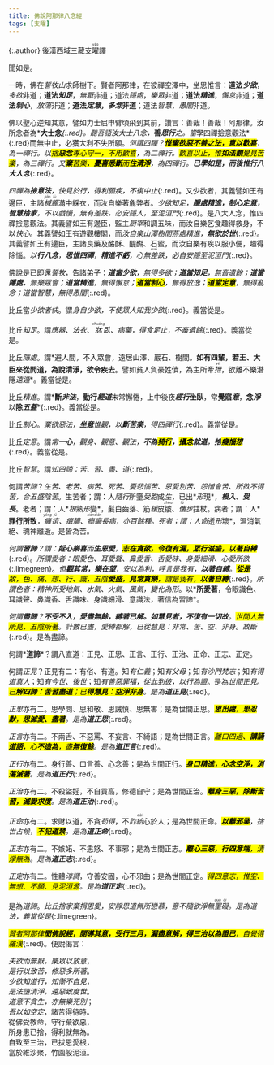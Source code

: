 ```yaml
---
title: 佛說阿那律八念經
tags: [支曜]
---
```


{:.author}
後漢西域三藏支<ruby>曜<rt>yào</rt></ruby>譯

聞如是。

一時，佛在*誓牧山*求師樹下。賢者阿那律，在彼禪空澤中，坐思惟言：<b>道法*少欲*</b>，*多欲*非道；<b>道法*知足*</b>，*無厭*非道；道法*隱處*，*樂眾*非道；<b>道法*精進*</b>，*懈怠*非道；<b>道法*制心*</b>，*放蕩*非道；<b>道法*定意*，*多念*非道</b>；道法*智慧*，*愚闇*非道。

佛以聖心逆知其意，譬如力士屈申臂頃飛到其前，讚言：善哉！善哉！阿那律。汝所念者為*<b>大士念</b>*{:.red}。聽吾語汝大士八念，*<b>善<i>思</i><i>行</i></b>*之。當*學四禪撿意觀法*{:.red}而無中止，必獲大利不失所願。*何謂四禪？<b><mark>惟棄<i>欲惡</i>不善之法，<i>意</i>以歡喜</mark></b>，為一禪行。以<mark>捨<b>惡念</b><i>專心</i>守一，不用歡喜</mark>，為二禪行。<mark>歡喜以止，惟<b>如法觀</b><i>覺見</i>苦樂</mark>，為三禪行。又<mark><b>棄</b>苦樂，<b><i>憂喜</i>悉斷</b>而<b>住<i>清淨</i></b></mark>，為四禪行。<b>已學如是，而後惟行八大人念</b>*{:.red}。

*四禪為<b>撿意法</b>，快見於行，得利願疾，不復中止*{:.red}。又少欲者，其義譬如王有邊臣，主諸<dfn title="泛指杯、箧（qiè）等容器。"><ruby>椷<rt>jiān</rt></ruby></dfn><dfn title="竹编的盛器。"><ruby>簏<rt>lù</rt></ruby></dfn>滿中綵衣，而汝自樂著麁弊者。*少欲知足，<b>隱處精進，制心定意，智慧捨家</b>，不以戲慢，無有差跌，必安隱人，至泥洹門*{:.red}。是八大人念，惟四禪撿意觀法。其義譬如王有邊臣，監主<dfn title="掌管膳食之小吏。">厨宰</dfn>和調五味，而汝自樂乞食趣得救身，不以<dfn title="犹称心。谓感到满足或畅快。">快心</dfn>。其義譬如王有遊觀樓閣，而*汝自樂山澤樹間<dfn title="闲居。亦谓居处、安息的处所。">燕處</dfn>精進，<b>無欲於世</b>*{:.red}。其義譬如王有邊臣，主諸良藥及酪酥、醍醐、石蜜，而汝自樂有疾以服小便，趣得除惱。*以<b>行八念</b>，<b>思惟四禪</b>，<b>精進不虧</b>，心無<dfn title="喻失误。"><ruby>差<rt>cuō</rt></ruby>跌</dfn>，必自安隱至泥洹門*{:.red}。

佛說是已即還*誓牧*，告諸弟子：*<b>道當<i>少欲</i></b>，無得多欲；<b>道當<i>知足</i></b>，無畜遺餘；<b>道當<i>隱處</i></b>，無樂眾會；<b>道當<i>精進</i></b>，無得懈怠；<mark><b>道當<i>制心</i></b></mark>，無得放逸；<mark><b>道當<i>定意</i></b></mark>，無得亂念；道當智慧，無得愚闇*{:.red}。

比丘當*少欲者<dfn title="愉悦，舒适，畅快。">快</dfn>*。謂*身自少欲，不使眾人知我少欲*{:.red}。義當從是。

比丘*知足*。謂*應器、法衣、<ruby>牀<rt>chuáng</rt></ruby>臥、病藥，得食足止，不畜遺餘*{:.red}。義當從是。

比丘*隱處*。謂*<span class="red">避人間，不入眾會，遠居山澤、巖石、樹間。<b>如有四輩，若王、大臣來從問道，為說清淨，欲令疾去</b></span>。譬如貧人負豪姓債，為主所牽<dfn title="拉。"><ruby>抴<rt>yè</rt></ruby></dfn>，欲離不樂潛隱<dfn title="逃往远处。">遠遁</dfn>*。義當從是。

比丘*精進*。謂*<b>斷<i>非法</i></b>，<b>勤行<i>經道</i></b>未常懈惓，上中後夜<b><i>經行</i>坐臥</b>，常<b>覺寤<i>意</i></b>，<b>念<i>淨</i></b>以<b>除<i>五蓋</i></b>*{:.red}。義當從是。

比丘*制心*。*棄欲惡法，<b>坐<i>意</i></b>惟<i>觀</i>，以<b>斷<i>苦樂</i></b>，得四禪行*{:.red}。義當從是。

比丘*定意*。謂*常<b>一心</b>，觀身、觀意、觀法，<b>不為<mark>猗<i>行</i></mark>，<mark>攝<i>念</i></mark>就<i>道</i></b>，<b>捨<mark><i>癡</i><i>惱</i>想</mark></b>*{:.red}。義當從是。

比丘*智慧*。謂*知四諦：苦、習、盡、道*{:.red}。

何謂*苦諦*？*生苦、老苦、病苦、死苦、憂悲惱苦、恩愛別苦、怨憎會苦、所欲不得苦，合五盛陰苦*。生苦者；謂：人*隨行*所墮*受胞*成*生*，已出*<i>形</i>現*，*<b><i>根</i>入</b>*、*<b><i>受</i>長</b>*。老者；謂：人*<i>根</i>熟<i>形</i>變*，髮白齒落、筋<dfn title="疏松，柔软。">緩</dfn>皮<ruby>皺<rt>zhòu</rt></ruby>、<dfn title="弯下身子走路。"><ruby>僂<rt>lǚ</rt></ruby>步</dfn>拄杖。病者；謂：人*<b>罪行所致</b>*，<dfn title="毒疮名。"><ruby>癰<rt>yōng</rt>疽<rt>jū</rt></ruby></dfn>、瘡膿、<dfn title="癫痫。"><ruby>癎<rt>xián</rt></ruby></dfn><dfn title="精神错乱。"><ruby>癲<rt>diān</rt></ruby></dfn>長病，亦百餘種。死者；謂：人*<i>命</i>逝<i>形</i>壞*，溫消氣絕、魂神離逝。是皆為苦。

*何謂<b>習諦</b>？謂：<b>婬心樂喜</b>而<b>生恩愛</b>，<mark><b><i>志</i>在貪欲，令復<i>有漏</i>，眾行滋盛，以<i>著</i>自縛</b></mark>*{:.red}。*所謂愛者：眼愛色、耳愛聲、鼻愛香、舌愛味、身愛細滑、心愛所欲*{:.limegreen}。*但<b><i>觀</i>其<i>常</i>，<i>樂</i>在<i>望</i></b>，安以為利，呼言是我有，<b>以著自縛</b>。<mark><b>從<i>是</i></b>故，色、痛、想、行、識，五陰<b><i>愛</i>盛</b>，<b>見<i>常</i>貪樂</b>，謂是我有，<b>以<i>著</i>自縛</b></mark>*{:.red}。*所謂色者：精神所受地氣、水氣、火氣、風氣，變化為形*。以*<b>所愛著</b>，令眼識色、耳識聲、鼻識香、舌識味、身識細滑、意識法，著信為習諦*。

*何謂<b>盡諦</b>？<b>不<i>受</i>不<i>入</i>，<i>愛</i>盡無餘，<i>縛著</i>已解。如<b><i>慧見</i>者</b>，不復有一切故</b>。<mark>世間人無所見，<i>五陰</i>所<i>著</i></mark>。計數已盡，愛縛都解，已從慧見：非常、苦、空、非身。故斷*{:.red}。是為盡諦。

何謂*<b>道諦</b>*？謂八直道：正見、正思、正言、正行、正治、正命、正志、正定。

何謂*正見*？正見有二：有俗、有道。知*有仁義*；知*有父母*；知*有沙門梵志*；知*有得道真人*；知*有今世、後世*；知*有善惡罪福，從此到彼，以行為證*。是為*世間正見*。*<mark>已<b><i>解</i>四諦：苦習盡道</b>；已<b><i>得</i>慧見：空淨非身</b></mark>。是為<b>道正見</b>*{:.red}。

*正思*亦有二。思學問、思和敬、思誡慎、思無害；是為世間正思。*<mark><b>思<i>出處</i></b>，<b>思<i>忍默</i></b>，<b>思滅<i>愛</i>、盡<i>著</i></b></mark>。是為<b>道正思</b>*{:.red}。

*正言*亦有二。不兩舌、不惡罵、不妄言、不綺語；是為世間正言。*<mark>離口四過、<b>講誦<i>道語</i></b>，心<b>不<i>造為</i></b>，<i>盡</i><b>無復<i>餘</i></b></mark>。是為<b>道正言</b>*{:.red}。

*正行*亦有二。身行善、口言善、心念善；是為世間正行。*<mark><b>身口精進，心念<i>空淨</i>，消蕩滅<i>著</i></b></mark>。是為<b>道正行</b>*{:.red}。

*正治*亦有二。不殺盜婬，不自貢高，修德自守；是為世間正治。*<mark><b>離身三惡，除斷<i>苦習</i>，滅愛求度</b></mark>。是為<b>道正治</b>*{:.red}。

*正命*亦有二。求財以道，不貪<dfn title="不当得而得。">苟得</dfn>，不<dfn title="欺诈谎骗。">詐<ruby>紿<rt>dài</rt></ruby></dfn>心於人；是為世間正命。*<mark><b>以離邪業</b></mark>，捨世<dfn title="视天象变化以附会人事，预言吉凶。">占候</dfn>，<mark><b>不犯道禁</b></mark>。是為<b>道正命</b>*{:.red}。

*正志*亦有二。不嫉妬、不恚怒、不事邪；是為世間正志。*<mark><b>離心三惡，行四意端</b>，清淨無為</mark>。是為<b>道正志</b>*{:.red}。

*正定*亦有二。性體<dfn title="质朴调柔之意。">淳調</dfn>，守善安固，心不邪曲；是為世間正定。*<mark>得四意志，惟空、無想、不願、見泥洹源</mark>。是為<b>道正定</b>*{:.red}。

是為*道諦*。*比丘捨家棄捐恩愛，安靜思道無所戀慕，意不隨欲淨無<ruby>罣<rt>guà</rt>礙<rt>ài</rt></ruby>。是為道法，義當從是*{:.limegreen}。

*<mark>賢者阿那律<b>聞佛說經，開導其意，受行三月，漏盡意解，得三治以為證已</b>，自覺得羅漢</mark>*{:.red}。便說偈言：

*夫欲而無厭，樂眾以放意*，\
*是行以致苦，修惡多所著*。\
*少欲知道行，知慚不自見*，\
*是法墮清淨，遠惡致度世*。\
*道意不貪生，亦無樂死別*；\
*吾以如空定*，諸苦得待時。\
從佛受教命，守行棄欲惡，\
所身患已捨，得利就無為。\
自致至三治，已拔恩愛根，\
當於維沙聚，竹園般泥洹。
